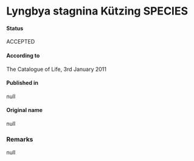 # Lyngbya stagnina Kützing SPECIES

#### Status
ACCEPTED

#### According to
The Catalogue of Life, 3rd January 2011

#### Published in
null

#### Original name
null

### Remarks
null